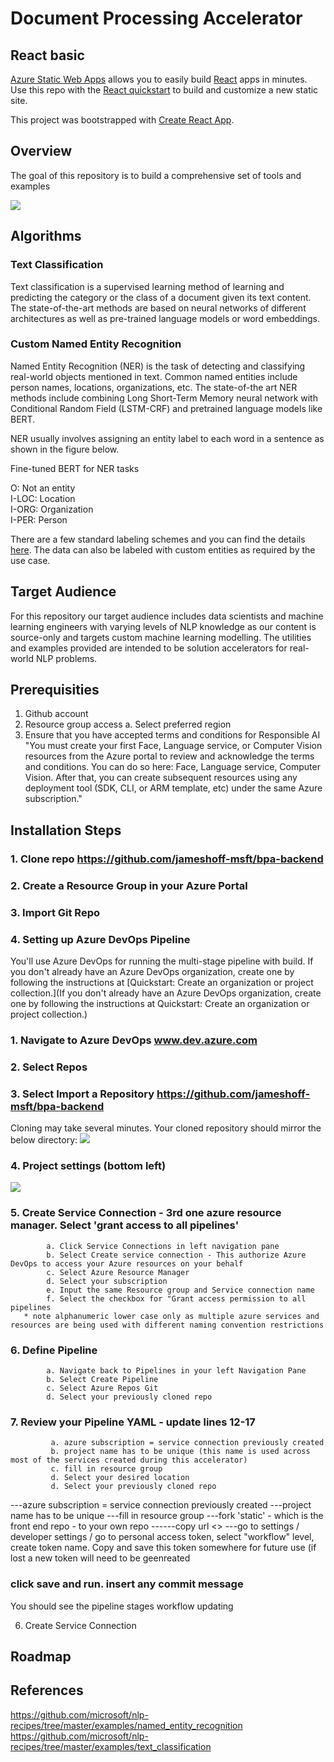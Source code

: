 # Document Processing Accelerator

## React basic

[Azure Static Web Apps](https://docs.microsoft.com/azure/static-web-apps/overview) allows you to easily build [React](https://reactjs.org/) apps in minutes. Use this repo with the [React quickstart](https://docs.microsoft.com/azure/static-web-apps/getting-started?tabs=react) to build and customize a new static site.

This project was bootstrapped with [Create React App](https://github.com/facebook/create-react-app).

## Overview
The goal of this repository is to build a comprehensive set of tools and examples

<Insert screenshot of output here>

![](https://github.com/brandoncwn/staticwebappstarter/blob/main/Sample_Architecture1.png)

## Algorithms
### Text Classification
Text classification is a supervised learning method of learning and predicting the category or the class of a document given its text content. The state-of-the-art methods are based on neural networks of different architectures as well as pre-trained language models or word embeddings.
### Custom Named Entity Recognition
Named Entity Recognition (NER) is the task of detecting and classifying real-world objects mentioned in text. Common named entities include person names, locations, organizations, etc. The state-of-the art NER methods include combining Long Short-Term Memory neural network with Conditional Random Field (LSTM-CRF) and pretrained language models like BERT.

NER usually involves assigning an entity label to each word in a sentence as shown in the figure below.

 Fine-tuned BERT for NER tasks

O: Not an entity  
I-LOC: Location  
I-ORG: Organization  
I-PER: Person  

There are a few standard labeling schemes and you can find the details [here](http://cs229.stanford.edu/proj2005/KrishnanGanapathy-NamedEntityRecognition.pdf). The data can also be labeled with custom entities as required by the use case.
## Target Audience
For this repository our target audience includes data scientists and machine learning engineers with varying levels of NLP knowledge as our content is source-only and targets custom machine learning modelling. The utilities and examples provided are intended to be solution accelerators for real-world NLP problems.

## Prerequisities
1. Github account
2. Resource group access
    a. Select preferred region
3. Ensure that you have accepted terms and conditions for Responsible AI
 "You must create your first Face, Language service, or Computer Vision resources from the Azure portal to review and acknowledge the terms and conditions. You can do so here: Face, Language service, Computer Vision. After that, you can create subsequent resources using any deployment tool (SDK, CLI, or ARM template, etc) under the same Azure subscription."

## Installation Steps
### 1. Clone repo https://github.com/jameshoff-msft/bpa-backend
### 2. Create a Resource Group in your Azure Portal
### 3. Import Git Repo
### 4. Setting up Azure DevOps Pipeline
You'll use Azure DevOps for running the multi-stage pipeline with build. If you don't already have an Azure DevOps organization, create one by following the instructions at [Quickstart: Create an organization or project collection.](If you don't already have an Azure DevOps organization, create one by following the instructions at Quickstart: Create an organization or project collection.)
###     1. Navigate to Azure DevOps www.dev.azure.com
###     2. Select Repos
###     3. Select Import a Repository https://github.com/jameshoff-msft/bpa-backend
 Cloning may take several minutes. Your cloned repository should mirror the below directory:
 ![](https://github.com/brandoncwn/staticwebappstarter/blob/main/cloned_repository.png)
###     4. Project settings (bottom left)
 ![](https://github.com/brandoncwn/staticwebappstarter/blob/main/project_settings.png)
###     5. Create Service Connection - 3rd one azure resource manager. Select 'grant access to all pipelines'
            a. Click Service Connections in left navigation pane
            b. Select Create service connection - This authorize Azure DevOps to access your Azure resources on your behalf
            c. Select Azure Resource Manager
            d. Select your subscription
            e. Input the same Resource group and Service connection name 
            f. Select the checkbox for "Grant access permission to all pipelines
       * note alphanumeric lower case only as multiple azure services and resources are being used with different naming convention restrictions
###     6. Define Pipeline
            a. Navigate back to Pipelines in your left Navigation Pane
            b. Select Create Pipeline
            c. Select Azure Repos Git
            d. Select your previously cloned repo
###     7. Review your Pipeline YAML - update lines 12-17
             a. azure subscription = service connection previously created
             b. project name has to be unique (this name is used across most of the services created during this accelerator)
             c. fill in resource group
             d. Select your desired location
             d. Select your previously cloned repo
 ---azure subscription = service connection previously created
 ---project name has to be unique
 ---fill in resource group
 ---fork 'static' - which is the front end repo - to your own repo
 ------copy url <> 
 ---go to settings / developer settings / go to personal access token, select "workflow" level, create token name. Copy and save this token somewhere for future use (if lost a new token will need to be geenreated
### click save and run. insert any commit message
 You should see the pipeline stages workflow updating

6. Create Service Connection




## Roadmap

## References
https://github.com/microsoft/nlp-recipes/tree/master/examples/named_entity_recognition
https://github.com/microsoft/nlp-recipes/tree/master/examples/text_classification
